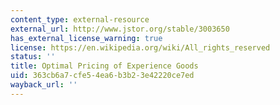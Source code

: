 ```yaml
---
content_type: external-resource
external_url: http://www.jstor.org/stable/3003650
has_external_license_warning: true
license: https://en.wikipedia.org/wiki/All_rights_reserved
status: ''
title: Optimal Pricing of Experience Goods
uid: 363cb6a7-cfe5-4ea6-b3b2-3e42220ce7ed
wayback_url: ''
---
```

